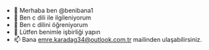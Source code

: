 - 👋 Merhaba ben @benibana1
- 👀 Ben c dili ile ilgileniyorum
- 🌱 Ben c dilini öğreniyorum
- 💞️ Lütfen benimle işbirliği yapın
- 📫 Bana emre.karadag34@outlook.com.tr mailinden ulaşabilirsiniz.


<!---
benibana1/benibana1 is a ✨ special ✨ repository because its `README.md` (this file) appears on your GitHub profile.
You can click the Preview link to take a look at your changes.
--->
